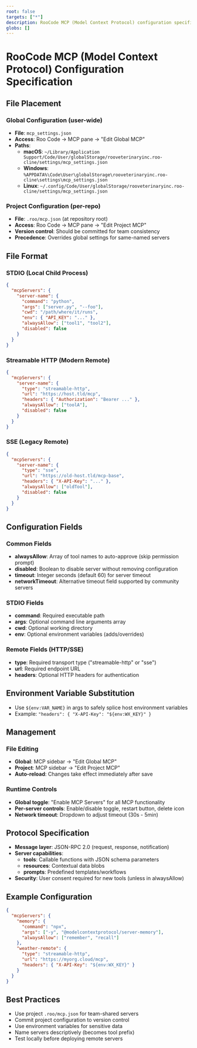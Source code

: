 ```yaml
---
root: false
targets: ["*"]
description: RooCode MCP (Model Context Protocol) configuration specification
globs: []
---
```


# RooCode MCP (Model Context Protocol) Configuration Specification

## File Placement

### Global Configuration (user-wide)
- **File**: `mcp_settings.json`
- **Access**: Roo Code → MCP pane → "Edit Global MCP"
- **Paths**:
  - **macOS**: `~/Library/Application Support/Code/User/globalStorage/rooveterinaryinc.roo-cline/settings/mcp_settings.json`
  - **Windows**: `%APPDATA%\Code\User\globalStorage\rooveterinaryinc.roo-cline\settings\mcp_settings.json`
  - **Linux**: `~/.config/Code/User/globalStorage/rooveterinaryinc.roo-cline/settings/mcp_settings.json`

### Project Configuration (per-repo)
- **File**: `.roo/mcp.json` (at repository root)
- **Access**: Roo Code → MCP pane → "Edit Project MCP"
- **Version control**: Should be committed for team consistency
- **Precedence**: Overrides global settings for same-named servers

## File Format

### STDIO (Local Child Process)
```json
{
  "mcpServers": {
    "server-name": {
      "command": "python",
      "args": ["server.py", "--foo"],
      "cwd": "/path/where/it/runs",
      "env": { "API_KEY": "..." },
      "alwaysAllow": ["tool1", "tool2"],
      "disabled": false
    }
  }
}
```

### Streamable HTTP (Modern Remote)
```json
{
  "mcpServers": {
    "server-name": {
      "type": "streamable-http",
      "url": "https://host.tld/mcp",
      "headers": { "Authorization": "Bearer ..." },
      "alwaysAllow": ["toolA"],
      "disabled": false
    }
  }
}
```

### SSE (Legacy Remote)
```json
{
  "mcpServers": {
    "server-name": {
      "type": "sse",
      "url": "https://old-host.tld/mcp-base",
      "headers": { "X-API-Key": "..." },
      "alwaysAllow": ["oldTool"],
      "disabled": false
    }
  }
}
```

## Configuration Fields

### Common Fields
- **alwaysAllow**: Array of tool names to auto-approve (skip permission prompt)
- **disabled**: Boolean to disable server without removing configuration
- **timeout**: Integer seconds (default 60) for server timeout
- **networkTimeout**: Alternative timeout field supported by community servers

### STDIO Fields
- **command**: Required executable path
- **args**: Optional command line arguments array
- **cwd**: Optional working directory
- **env**: Optional environment variables (adds/overrides)

### Remote Fields (HTTP/SSE)
- **type**: Required transport type ("streamable-http" or "sse")
- **url**: Required endpoint URL
- **headers**: Optional HTTP headers for authentication

## Environment Variable Substitution
- Use `${env:VAR_NAME}` in args to safely splice host environment variables
- Example: `"headers": { "X-API-Key": "${env:WX_KEY}" }`

## Management

### File Editing
- **Global**: MCP sidebar → "Edit Global MCP"
- **Project**: MCP sidebar → "Edit Project MCP"
- **Auto-reload**: Changes take effect immediately after save

### Runtime Controls
- **Global toggle**: "Enable MCP Servers" for all MCP functionality
- **Per-server controls**: Enable/disable toggle, restart button, delete icon
- **Network timeout**: Dropdown to adjust timeout (30s - 5min)

## Protocol Specification
- **Message layer**: JSON-RPC 2.0 (request, response, notification)
- **Server capabilities**:
  - **tools**: Callable functions with JSON schema parameters
  - **resources**: Contextual data blobs
  - **prompts**: Predefined templates/workflows
- **Security**: User consent required for new tools (unless in alwaysAllow)

## Example Configuration
```json
{
  "mcpServers": {
    "memory": {
      "command": "npx",
      "args": ["-y", "@modelcontextprotocol/server-memory"],
      "alwaysAllow": ["remember", "recall"]
    },
    "weather-remote": {
      "type": "streamable-http",
      "url": "https://myorg.cloud/mcp",
      "headers": { "X-API-Key": "${env:WX_KEY}" }
    }
  }
}
```

## Best Practices
- Use project `.roo/mcp.json` for team-shared servers
- Commit project configuration to version control
- Use environment variables for sensitive data
- Name servers descriptively (becomes tool prefix)
- Test locally before deploying remote servers